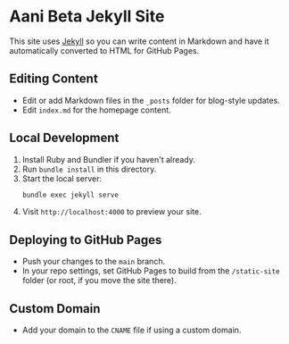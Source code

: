 # Aani Beta Jekyll Site

This site uses [Jekyll](https://jekyllrb.com/) so you can write content in Markdown and have it automatically converted to HTML for GitHub Pages.

## Editing Content
- Edit or add Markdown files in the `_posts` folder for blog-style updates.
- Edit `index.md` for the homepage content.

## Local Development
1. Install Ruby and Bundler if you haven't already.
2. Run `bundle install` in this directory.
3. Start the local server:
   ```sh
   bundle exec jekyll serve
   ```
4. Visit `http://localhost:4000` to preview your site.

## Deploying to GitHub Pages
- Push your changes to the `main` branch.
- In your repo settings, set GitHub Pages to build from the `/static-site` folder (or root, if you move the site there).

## Custom Domain
- Add your domain to the `CNAME` file if using a custom domain.
